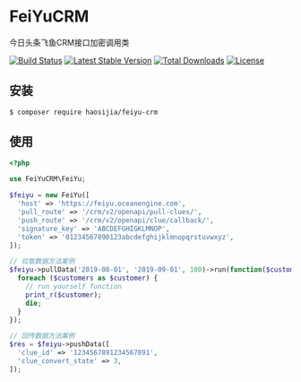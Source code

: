 # FeiYuCRM
今日头条飞鱼CRM接口加密调用类

[![Build Status](https://travis-ci.org/w736611944/FeiYuCRM.svg)](https://travis-ci.org/w736611944/FeiYuCRM)
[![Latest Stable Version](https://poser.pugx.org/haosijia/feiyu-crm/v/stable)](https://packagist.org/packages/haosijia/feiyu-crm)
[![Total Downloads](https://poser.pugx.org/haosijia/feiyu-crm/downloads)](https://packagist.org/packages/haosijia/feiyu-crm)
[![License](https://poser.pugx.org/haosijia/feiyu-crm/license)](https://packagist.org/packages/haosijia/feiyu-crm)

## 安装
    $ composer require haosijia/feiyu-crm

## 使用
```php
<?php

use FeiYuCRM\FeiYu;

$feiyu = new FeiYu([
  'host' => 'https://feiyu.oceanengine.com',
  'pull_route' => '/crm/v2/openapi/pull-clues/',
  'push_route' => '/crm/v2/openapi/clue/callback/',
  'signature_key' => 'ABCDEFGHIGKLMNOP',
  'token' => '01234567890123abcdefghijklmnopqrstuvwxyz',
]);

// 拉取数据方法案例
$feiyu->pullData('2019-08-01', '2019-09-01', 100)->run(function($customers){
  foreach ($customers as $customer) {
    // run yourself function
    print_r($customer);
    die;
  }
});

// 回传数据方法案例
$res = $feiyu->pushData([
  'clue_id' => '1234567891234567891',
  'clue_convert_state' => 3,
]);
```